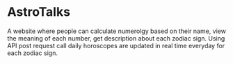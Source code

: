 # AstroTalks
A website where people can calculate numerolgy based on their name, view the meaning of each number, get description about each zodiac sign.
Using API post request call daily horoscopes are updated in real time everyday for each zodiac sign.
